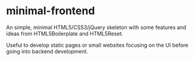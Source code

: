 minimal-frontend
================

An simple, minimal HTML5/CSS3/jQuery skeleton with some features and ideas from HTML5Boilerplate and HTML5Reset.


Useful to develop static pages or small websites focusing on the UI before going into backend development.